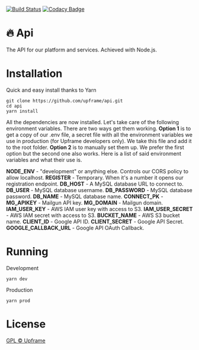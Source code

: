[![Build Status](https://travis-ci.com/upframe/api.svg?branch=master)](https://travis-ci.com/upframe/api)
[![Codacy Badge](https://api.codacy.com/project/badge/Grade/4e8c21bef65d479990a8aa8219976218)](https://www.codacy.com/app/Upframe/api?utm_source=github.com&amp;utm_medium=referral&amp;utm_content=upframe/api&amp;utm_campaign=Badge_Grade)

# 🔥 Api
The API for our platform and services. Achieved with Node.js.

# Installation

Quick and easy install thanks to Yarn

```
git clone https://github.com/upframe/api.git
cd api
yarn install
```

All the dependencies are now installed. Let's take care of the following environment variables. There are two ways get them working. **Option 1** is to get a copy of our .env file, a secret file with all the environment variables we use in production (for Upframe developers only). We take this file and add it to the root folder. **Option 2** is to manually set them up. We prefer the first option but the second one also works. Here is a list of said environment variables and what their use is.

**NODE_ENV** - "development" or anything else. Controls our CORS policy to allow localhost.
**REGISTER** - Temporary. When it's a number it opens our registration endpoint.
**DB_HOST** - A MySQL database URL to connect to.
**DB_USER** - MySQL database username.
**DB_PASSWORD** - MySQL database password.
**DB_NAME** - MySQL database name.
**CONNECT_PK** - 
**MG_APIKEY** - Mailgun API key.
**MG_DOMAIN** - Mailgun domain.
**IAM_USER_KEY** - AWS IAM user key with access to S3.
**IAM_USER_SECRET** - AWS IAM secret with access to S3.
**BUCKET_NAME** - AWS S3 bucket name.
**CLIENT_ID** - Google API ID.
**CLIENT_SECRET** - Google API Secret.
**GOOGLE_CALLBACK_URL** - Google API OAuth Callback.

# Running

Development

```
yarn dev
```

Production

```
yarn prod
```

# License

[GPL © Upframe](../master/LICENSE)

